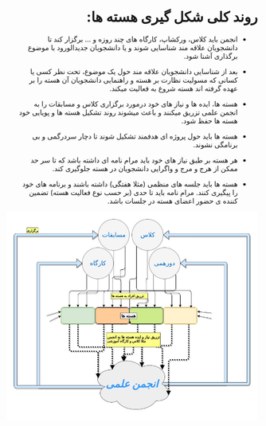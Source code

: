 <div dir='rtl'>

# روند کلی شکل گیری هسته ها:

* انجمن باید کلاس، ورکشاپ، کارگاه های چند روزه و ... برگزار کند تا دانشجویان علاقه مند شناسایی شوند و یا دانشجویان جدیدالورود با موضوع برگذاری آشنا شود.

* بعد از شناسایی دانشجویان علاقه مند حول یک موضوع، تحت نظر کسی یا کسانی که مسولیت نظارت بر هسته و راهنمایی دانشجویان آن هسته را بر عهده گرفته اند هسته شروع به فعالیت میکند.

* هسته ها، ایده ها و نیاز های خود درمورد برگزاری کلاس و مسابقات را به انجمن علمی تزریق میکنند و باعث میشوند روند تشکیل هسته ها و پویایی خود هسته ها حفظ شود.

* هسته ها باید حول پروژه ای هدفمند تشکیل شوند تا دچار سردرگمی و بی برنامگی نشوند.

* هر هسته بر طبق نیاز های خود باید مرام نامه ای داشته باشد که تا سر حد ممکن از هرج و مرج و واگرایی دانشجویان در هسته جلوگیری کند.

* هسته ها باید جلسه های منظمی (مثلا هفتگی) داشته باشند و برنامه های خود را پیگیری کنند. مرام نامه باید تا حدی (بر حسب نوع فعالیت هسته) تضمین کننده ی حضور اعضای هسته در جلسات باشد.

![Alt text](/group/diagram.jpg?raw=true "نمای کلی شکل گیری هسته ها")



</div>
